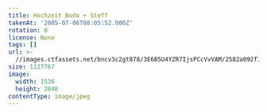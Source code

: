 ```yaml
---
title: Hochzeit Bodo + Steff
takenAt: '2005-07-06T08:05:52.000Z'
rotation: 0
license: None
tags: []
url: >-
  //images.ctfassets.net/bncv3c2gt878/3E6B5U4YZR7IjsPCcVvVAM/2582a092f12dd17bf297a97a18c2cf71/hochzeit-bodo--steff_4559743505_o
size: 1127767
image:
  width: 1536
  height: 2048
contentType: image/jpeg
---
```



